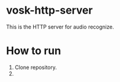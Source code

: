 # vosk-http-server
This is the HTTP server for audio recognize.

# How to run
1. Clone repository.
2. 
